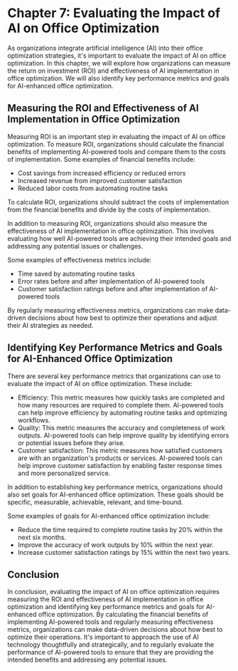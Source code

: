 Chapter 7: Evaluating the Impact of AI on Office Optimization
=============================================================

As organizations integrate artificial intelligence (AI) into their office optimization strategies, it's important to evaluate the impact of AI on office optimization. In this chapter, we will explore how organizations can measure the return on investment (ROI) and effectiveness of AI implementation in office optimization. We will also identify key performance metrics and goals for AI-enhanced office optimization.

Measuring the ROI and Effectiveness of AI Implementation in Office Optimization
-------------------------------------------------------------------------------

Measuring ROI is an important step in evaluating the impact of AI on office optimization. To measure ROI, organizations should calculate the financial benefits of implementing AI-powered tools and compare them to the costs of implementation. Some examples of financial benefits include:

* Cost savings from increased efficiency or reduced errors
* Increased revenue from improved customer satisfaction
* Reduced labor costs from automating routine tasks

To calculate ROI, organizations should subtract the costs of implementation from the financial benefits and divide by the costs of implementation.

In addition to measuring ROI, organizations should also measure the effectiveness of AI implementation in office optimization. This involves evaluating how well AI-powered tools are achieving their intended goals and addressing any potential issues or challenges.

Some examples of effectiveness metrics include:

* Time saved by automating routine tasks
* Error rates before and after implementation of AI-powered tools
* Customer satisfaction ratings before and after implementation of AI-powered tools

By regularly measuring effectiveness metrics, organizations can make data-driven decisions about how best to optimize their operations and adjust their AI strategies as needed.

Identifying Key Performance Metrics and Goals for AI-Enhanced Office Optimization
---------------------------------------------------------------------------------

There are several key performance metrics that organizations can use to evaluate the impact of AI on office optimization. These include:

* Efficiency: This metric measures how quickly tasks are completed and how many resources are required to complete them. AI-powered tools can help improve efficiency by automating routine tasks and optimizing workflows.
* Quality: This metric measures the accuracy and completeness of work outputs. AI-powered tools can help improve quality by identifying errors or potential issues before they arise.
* Customer satisfaction: This metric measures how satisfied customers are with an organization's products or services. AI-powered tools can help improve customer satisfaction by enabling faster response times and more personalized service.

In addition to establishing key performance metrics, organizations should also set goals for AI-enhanced office optimization. These goals should be specific, measurable, achievable, relevant, and time-bound.

Some examples of goals for AI-enhanced office optimization include:

* Reduce the time required to complete routine tasks by 20% within the next six months.
* Improve the accuracy of work outputs by 10% within the next year.
* Increase customer satisfaction ratings by 15% within the next two years.

Conclusion
----------

In conclusion, evaluating the impact of AI on office optimization requires measuring the ROI and effectiveness of AI implementation in office optimization and identifying key performance metrics and goals for AI-enhanced office optimization. By calculating the financial benefits of implementing AI-powered tools and regularly measuring effectiveness metrics, organizations can make data-driven decisions about how best to optimize their operations. It's important to approach the use of AI technology thoughtfully and strategically, and to regularly evaluate the performance of AI-powered tools to ensure that they are providing the intended benefits and addressing any potential issues.
